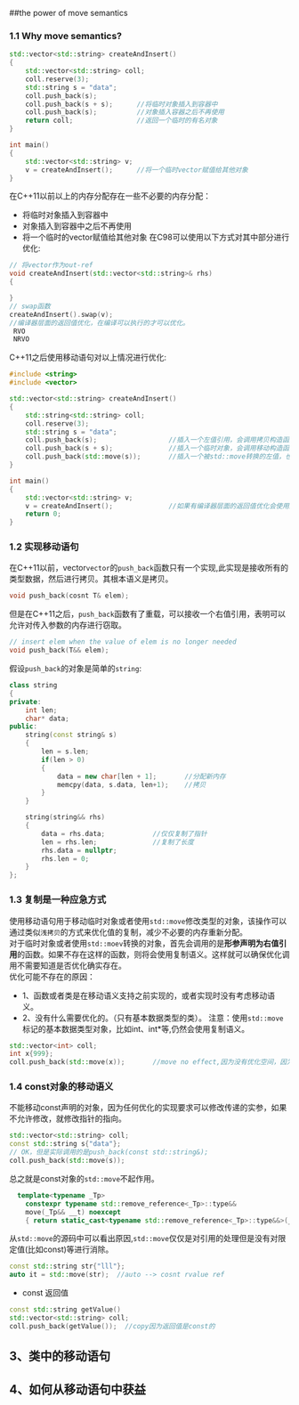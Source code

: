 ##the power of move semantics
### 1.1 Why move semantics?
```cpp
std::vector<std::string> createAndInsert()
{
    std::vector<std::string> coll;
    coll.reserve(3);
    std::string s = "data";
    coll.push_back(s);
    coll.push_back(s + s);      //将临时对象插入到容器中
    coll.push_back(s);          //对象插入容器之后不再使用
    return coll;                //返回一个临时的有名对象
}

int main()
{
    std::vector<std::string> v;
    v = createAndInsert();      //将一个临时vector赋值给其他对象
}
```
在C++11以前以上的内存分配存在一些不必要的内存分配：
- 将临时对象插入到容器中
- 对象插入到容器中之后不再使用
- 将一个临时的vector赋值给其他对象
在C98可以使用以下方式对其中部分进行优化:
```cpp
// 将vector作为out-ref
void createAndInsert(std::vector<std::string>& rhs)
{

}
// swap函数
createAndInsert().swap(v);
//编译器层面的返回值优化，在编译可以执行的才可以优化。
 RVO
 NRVO
```
C++11之后使用移动语句对以上情况进行优化:
```cpp
#include <string>
#include <vector>

std::vector<std::string> createAndInsert()
{
    std::string<std::string> coll;
    coll.reserve(3);
    std::string s = "data";
    coll.push_back(s);                  //插入一个左值引用，会调用拷贝构造函数
    coll.push_back(s + s);              //插入一个临时对象，会调用移动构造函数，减少一次拷贝。
    coll.push_back(std::move(s));       //插入一个被std::move转换的左值，也会调用移动构造函数，减少一次拷贝构造。
}

int main()
{
    std::vector<std::string> v;
    v = createAndInsert();              //如果有编译器层面的返回值优化会使用返回值优化，如果没有的话，会调用启动移动构造，减少一次拷贝。
    return 0;
}
```
### 1.2 实现移动语句
在C++11以前，vector`vector`的`push_back`函数只有一个实现,此实现是接收所有的类型数据，然后进行拷贝。其根本语义是拷贝。
```cpp
void push_back(cosnt T& elem);
```
但是在C++11之后，`push_back`函数有了重载，可以接收一个右值引用，表明可以允许对传入参数的内存进行窃取。
```cpp
// insert elem when the value of elem is no longer needed
void push_back(T&& elem);
```
假设`push_back`的对象是简单的`string`:
```cpp
class string
{
private:
    int len;
    char* data;
public:
    string(const string& s)
    {
        len = s.len;
        if(len > 0)
        {
            data = new char[len + 1];       //分配新内存
            memcpy(data, s.data, len+1);    //拷贝
        }
    }

    string(string&& rhs)
    {
        data = rhs.data;            //仅仅复制了指针
        len = rhs.len;              //复制了长度
        rhs.data = nullptr;
        rhs.len = 0;
    }
};
```
### 1.3 复制是一种应急方式
使用移动语句用于移动临时对象或者使用`std::move`修改类型的对象，该操作可以通过类似`浅拷贝`的方式来优化值的复制，减少不必要的内存重新分配。  
对于临时对象或者使用`std::moev`转换的对象，首先会调用的是**形参声明为右值引用**的函数。如果不存在这样的函数，则将会使用复制语义。这样就可以确保优化调用不需要知道是否优化确实存在。  
优化可能不存在的原因：  
- 1、函数或者类是在移动语义支持之前实现的，或者实现时没有考虑移动语义。
- 2、没有什么需要优化的。（只有基本数据类型的类）。
注意：使用`std::move`标记的基本数据类型对象，比如int、int*等,仍然会使用复制语义。
```cpp
std::vector<int> coll;
int x{999};
coll.push_back(std::move(x));       //move no effect,因为没有优化空间，因为复制操作性能已经足够。
```
### 1.4 const对象的移动语义
不能移动const声明的对象，因为任何优化的实现要求可以修改传递的实参，如果不允许修改，就修改指针的指向。
```cpp
std::vector<std::string> coll;
const std::string s{"data"};
// OK，但是实际调用的是push_back(const std::string&);
coll.push_back(std::move(s));
```
总之就是const对象的`std::move`不起作用。
```cpp
  template<typename _Tp>
    constexpr typename std::remove_reference<_Tp>::type&&
    move(_Tp&& __t) noexcept
    { return static_cast<typename std::remove_reference<_Tp>::type&&>(__t); }
```
从`std::move`的源码中可以看出原因,`std::move`仅仅是对引用的处理但是没有对限定值(比如const)等进行消除。
```cpp
const std::string str{"lll"};
auto it = std::move(str);  //auto --> cosnt rvalue ref
```
- const 返回值
```cpp
const std::string getValue()
std::vector<std::string> coll;
coll.push_back(getValue());  //copy因为返回值是const的
```

## 3、类中的移动语句



## 4、如何从移动语句中获益

